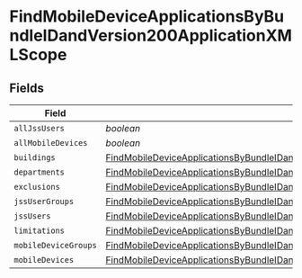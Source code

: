 # FindMobileDeviceApplicationsByBundleIDandVersion200ApplicationXMLScope


## Fields

| Field                                                                                                                                                                                                             | Type                                                                                                                                                                                                              | Required                                                                                                                                                                                                          | Description                                                                                                                                                                                                       |
| ----------------------------------------------------------------------------------------------------------------------------------------------------------------------------------------------------------------- | ----------------------------------------------------------------------------------------------------------------------------------------------------------------------------------------------------------------- | ----------------------------------------------------------------------------------------------------------------------------------------------------------------------------------------------------------------- | ----------------------------------------------------------------------------------------------------------------------------------------------------------------------------------------------------------------- |
| `allJssUsers`                                                                                                                                                                                                     | *boolean*                                                                                                                                                                                                         | :heavy_minus_sign:                                                                                                                                                                                                | N/A                                                                                                                                                                                                               |
| `allMobileDevices`                                                                                                                                                                                                | *boolean*                                                                                                                                                                                                         | :heavy_minus_sign:                                                                                                                                                                                                | N/A                                                                                                                                                                                                               |
| `buildings`                                                                                                                                                                                                       | [FindMobileDeviceApplicationsByBundleIDandVersion200ApplicationXMLScopeBuildings](../../models/operations/findmobiledeviceapplicationsbybundleidandversion200applicationxmlscopebuildings.md)[]                   | :heavy_minus_sign:                                                                                                                                                                                                | N/A                                                                                                                                                                                                               |
| `departments`                                                                                                                                                                                                     | [FindMobileDeviceApplicationsByBundleIDandVersion200ApplicationXMLScopeDepartments](../../models/operations/findmobiledeviceapplicationsbybundleidandversion200applicationxmlscopedepartments.md)[]               | :heavy_minus_sign:                                                                                                                                                                                                | N/A                                                                                                                                                                                                               |
| `exclusions`                                                                                                                                                                                                      | [FindMobileDeviceApplicationsByBundleIDandVersion200ApplicationXMLScopeExclusions](../../models/operations/findmobiledeviceapplicationsbybundleidandversion200applicationxmlscopeexclusions.md)                   | :heavy_minus_sign:                                                                                                                                                                                                | N/A                                                                                                                                                                                                               |
| `jssUserGroups`                                                                                                                                                                                                   | [FindMobileDeviceApplicationsByBundleIDandVersion200ApplicationXMLScopeJssUserGroups](../../models/operations/findmobiledeviceapplicationsbybundleidandversion200applicationxmlscopejssusergroups.md)[]           | :heavy_minus_sign:                                                                                                                                                                                                | N/A                                                                                                                                                                                                               |
| `jssUsers`                                                                                                                                                                                                        | [FindMobileDeviceApplicationsByBundleIDandVersion200ApplicationXMLScopeJssUsers](../../models/operations/findmobiledeviceapplicationsbybundleidandversion200applicationxmlscopejssusers.md)[]                     | :heavy_minus_sign:                                                                                                                                                                                                | N/A                                                                                                                                                                                                               |
| `limitations`                                                                                                                                                                                                     | [FindMobileDeviceApplicationsByBundleIDandVersion200ApplicationXMLScopeLimitations](../../models/operations/findmobiledeviceapplicationsbybundleidandversion200applicationxmlscopelimitations.md)                 | :heavy_minus_sign:                                                                                                                                                                                                | N/A                                                                                                                                                                                                               |
| `mobileDeviceGroups`                                                                                                                                                                                              | [FindMobileDeviceApplicationsByBundleIDandVersion200ApplicationXMLScopeMobileDeviceGroups](../../models/operations/findmobiledeviceapplicationsbybundleidandversion200applicationxmlscopemobiledevicegroups.md)[] | :heavy_minus_sign:                                                                                                                                                                                                | N/A                                                                                                                                                                                                               |
| `mobileDevices`                                                                                                                                                                                                   | [FindMobileDeviceApplicationsByBundleIDandVersion200ApplicationXMLScopeMobileDevices](../../models/operations/findmobiledeviceapplicationsbybundleidandversion200applicationxmlscopemobiledevices.md)[]           | :heavy_minus_sign:                                                                                                                                                                                                | N/A                                                                                                                                                                                                               |